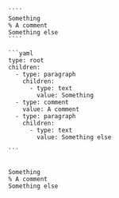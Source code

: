 `````{tabbed} Markup
````
Something
% A comment
Something else
````
`````

`````{tabbed} AST
```yaml
type: root
children:
  - type: paragraph
    children:
      - type: text
        value: Something
  - type: comment
    value: A comment
  - type: paragraph
    children:
      - type: text
        value: Something else

```
`````

`````{tabbed} Render

Something
% A comment
Something else

`````

